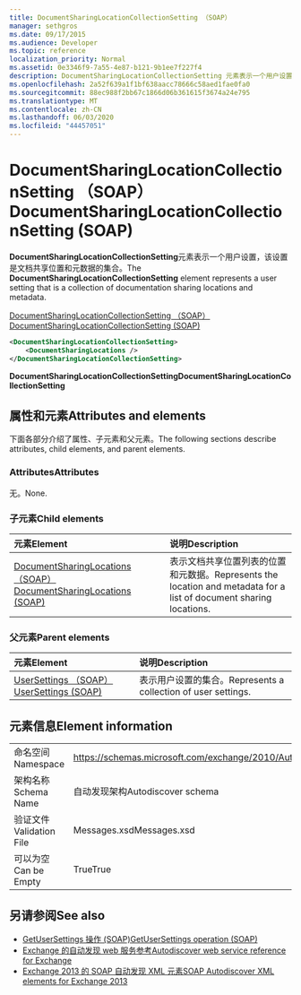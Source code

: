 ```yaml
---
title: DocumentSharingLocationCollectionSetting （SOAP）
manager: sethgros
ms.date: 09/17/2015
ms.audience: Developer
ms.topic: reference
localization_priority: Normal
ms.assetid: 0e3346f9-7a55-4e87-b121-9b1ee7f227f4
description: DocumentSharingLocationCollectionSetting 元素表示一个用户设置，该设置是文档共享位置和元数据的集合。
ms.openlocfilehash: 2a52f639a1f1bf638aacc78666c58aed1fae0fa0
ms.sourcegitcommit: 88ec988f2bb67c1866d06b361615f3674a24e795
ms.translationtype: MT
ms.contentlocale: zh-CN
ms.lasthandoff: 06/03/2020
ms.locfileid: "44457051"
---
```

# <a name="documentsharinglocationcollectionsetting-soap"></a><span data-ttu-id="19193-103">DocumentSharingLocationCollectionSetting （SOAP）</span><span class="sxs-lookup"><span data-stu-id="19193-103">DocumentSharingLocationCollectionSetting (SOAP)</span></span>

<span data-ttu-id="19193-104">**DocumentSharingLocationCollectionSetting**元素表示一个用户设置，该设置是文档共享位置和元数据的集合。</span><span class="sxs-lookup"><span data-stu-id="19193-104">The **DocumentSharingLocationCollectionSetting** element represents a user setting that is a collection of documentation sharing locations and metadata.</span></span> 
  
[<span data-ttu-id="19193-105">DocumentSharingLocationCollectionSetting （SOAP）</span><span class="sxs-lookup"><span data-stu-id="19193-105">DocumentSharingLocationCollectionSetting (SOAP)</span></span>](documentsharinglocationcollectionsetting-soap.md)
  
```XML
<DocumentSharingLocationCollectionSetting>
    <DocumentSharingLocations />
</DocumentSharingLocationCollectionSetting>
```

 <span data-ttu-id="19193-106">**DocumentSharingLocationCollectionSetting**</span><span class="sxs-lookup"><span data-stu-id="19193-106">**DocumentSharingLocationCollectionSetting**</span></span>
## <a name="attributes-and-elements"></a><span data-ttu-id="19193-107">属性和元素</span><span class="sxs-lookup"><span data-stu-id="19193-107">Attributes and elements</span></span>

<span data-ttu-id="19193-108">下面各部分介绍了属性、子元素和父元素。</span><span class="sxs-lookup"><span data-stu-id="19193-108">The following sections describe attributes, child elements, and parent elements.</span></span>
  
### <a name="attributes"></a><span data-ttu-id="19193-109">Attributes</span><span class="sxs-lookup"><span data-stu-id="19193-109">Attributes</span></span>

<span data-ttu-id="19193-110">无。</span><span class="sxs-lookup"><span data-stu-id="19193-110">None.</span></span>
  
### <a name="child-elements"></a><span data-ttu-id="19193-111">子元素</span><span class="sxs-lookup"><span data-stu-id="19193-111">Child elements</span></span>

|<span data-ttu-id="19193-112">**元素**</span><span class="sxs-lookup"><span data-stu-id="19193-112">**Element**</span></span>|<span data-ttu-id="19193-113">**说明**</span><span class="sxs-lookup"><span data-stu-id="19193-113">**Description**</span></span>|
|:-----|:-----|
|[<span data-ttu-id="19193-114">DocumentSharingLocations （SOAP）</span><span class="sxs-lookup"><span data-stu-id="19193-114">DocumentSharingLocations (SOAP)</span></span>](documentsharinglocations-soap.md) <br/> |<span data-ttu-id="19193-115">表示文档共享位置列表的位置和元数据。</span><span class="sxs-lookup"><span data-stu-id="19193-115">Represents the location and metadata for a list of document sharing locations.</span></span>  <br/> |
   
### <a name="parent-elements"></a><span data-ttu-id="19193-116">父元素</span><span class="sxs-lookup"><span data-stu-id="19193-116">Parent elements</span></span>

|<span data-ttu-id="19193-117">**元素**</span><span class="sxs-lookup"><span data-stu-id="19193-117">**Element**</span></span>|<span data-ttu-id="19193-118">**说明**</span><span class="sxs-lookup"><span data-stu-id="19193-118">**Description**</span></span>|
|:-----|:-----|
|[<span data-ttu-id="19193-119">UserSettings （SOAP）</span><span class="sxs-lookup"><span data-stu-id="19193-119">UserSettings (SOAP)</span></span>](usersettings-soap.md) <br/> |<span data-ttu-id="19193-120">表示用户设置的集合。</span><span class="sxs-lookup"><span data-stu-id="19193-120">Represents a collection of user settings.</span></span>  <br/> |
   
## <a name="element-information"></a><span data-ttu-id="19193-121">元素信息</span><span class="sxs-lookup"><span data-stu-id="19193-121">Element information</span></span>

|||
|:-----|:-----|
|<span data-ttu-id="19193-122">命名空间</span><span class="sxs-lookup"><span data-stu-id="19193-122">Namespace</span></span>  <br/> |https://schemas.microsoft.com/exchange/2010/Autodiscover  <br/> |
|<span data-ttu-id="19193-123">架构名称</span><span class="sxs-lookup"><span data-stu-id="19193-123">Schema Name</span></span>  <br/> |<span data-ttu-id="19193-124">自动发现架构</span><span class="sxs-lookup"><span data-stu-id="19193-124">Autodiscover schema</span></span>  <br/> |
|<span data-ttu-id="19193-125">验证文件</span><span class="sxs-lookup"><span data-stu-id="19193-125">Validation File</span></span>  <br/> |<span data-ttu-id="19193-126">Messages.xsd</span><span class="sxs-lookup"><span data-stu-id="19193-126">Messages.xsd</span></span>  <br/> |
|<span data-ttu-id="19193-127">可以为空</span><span class="sxs-lookup"><span data-stu-id="19193-127">Can be Empty</span></span>  <br/> |<span data-ttu-id="19193-128">True</span><span class="sxs-lookup"><span data-stu-id="19193-128">True</span></span>  <br/> |
   
## <a name="see-also"></a><span data-ttu-id="19193-129">另请参阅</span><span class="sxs-lookup"><span data-stu-id="19193-129">See also</span></span>

- [<span data-ttu-id="19193-130">GetUserSettings 操作 (SOAP)</span><span class="sxs-lookup"><span data-stu-id="19193-130">GetUserSettings operation (SOAP)</span></span>](getusersettings-operation-soap.md)
- [<span data-ttu-id="19193-131">Exchange 的自动发现 web 服务参考</span><span class="sxs-lookup"><span data-stu-id="19193-131">Autodiscover web service reference for Exchange</span></span>](autodiscover-web-service-reference-for-exchange.md)
- [<span data-ttu-id="19193-132">Exchange 2013 的 SOAP 自动发现 XML 元素</span><span class="sxs-lookup"><span data-stu-id="19193-132">SOAP Autodiscover XML elements for Exchange 2013</span></span>](soap-autodiscover-xml-elements-for-exchange-2013.md)

